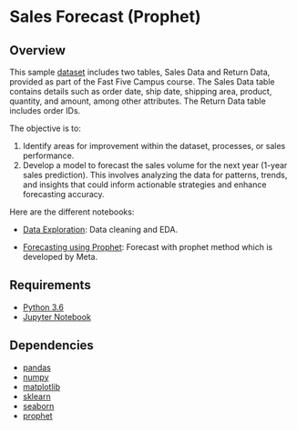 # Sales Forecast (Prophet) 

## Overview

This sample [dataset](https://github.com/haewooklee/sales-forecast/tree/main/data) includes two tables, Sales Data and Return Data, provided as part of the Fast Five Campus course. The Sales Data table contains details such as order date, ship date, shipping area, product, quantity, and amount, among other attributes. The Return Data table includes order IDs.

The objective is to:

1. Identify areas for improvement within the dataset, processes, or sales performance.
2. Develop a model to forecast the sales volume for the next year (1-year sales prediction).
This involves analyzing the data for patterns, trends, and insights that could inform actionable strategies and enhance forecasting accuracy.

Here are the different notebooks:
* [Data Exploration](https://github.com/haewooklee/sales-forecast/blob/main/notebook/1-1Sales%20Project%20Explore.ipynb): Data cleaning and EDA.

* [Forecasting using Prophet](https://github.com/haewooklee/sales-forecast/blob/main/notebook/1-2Forecasting%20with%20Prophet.ipynb): Forecast with prophet method which is developed by Meta.

## Requirements

* [Python 3.6](https://www.python.org/downloads/release/python-360/)
* [Jupyter Notebook](http://jupyter.org/)

## Dependencies

* [pandas](https://pandas.pydata.org/)
* [numpy](http://www.numpy.org/)
* [matplotlib](https://matplotlib.org/)
* [sklearn](http://scikit-learn.org/stable/)
* [seaborn](https://seaborn.pydata.org/)
* [prophet]()

